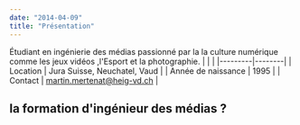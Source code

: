 ```yaml
---
date: "2014-04-09"
title: "Présentation"
---
```


Étudiant en ingénierie des médias passionné par la la culture numérique comme les jeux vidéos ,l'Esport et la photographie.
|   |  |
|---------|--------|
| Location    | Jura Suisse, Neuchatel, Vaud   |
| Année de naissance    | 1995  |
| Contact | martin.mertenat@heig-vd.ch |

## la formation d'ingénieur des médias ?